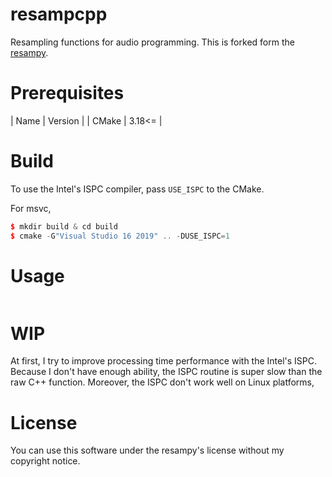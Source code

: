 ﻿# resampcpp
Resampling functions for audio programming. This is forked form the [resampy](https://github.com/bmcfee/resampy).

# Prerequisites

| Name | Version |
| CMake | 3.18<= |

# Build
To use the Intel's ISPC compiler, pass `USE_ISPC` to the CMake.

For msvc,
```cpp
$ mkdir build & cd build
$ cmake -G"Visual Studio 16 2019" .. -DUSE_ISPC=1
```

# Usage

``` cpp
```

# WIP
At first, I try to improve processing time performance with the Intel's ISPC.
Because I don't have enough ability, the ISPC routine is super slow than the raw C++ function.
Moreover, the ISPC don't work well on Linux platforms, 

# License
You can use this software under the resampy's license without my copyright notice.
